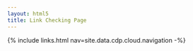 ```yaml
---
layout: html5
title: Link Checking Page
---
```

{% include links.html nav=site.data.cdp.cloud.navigation -%}
